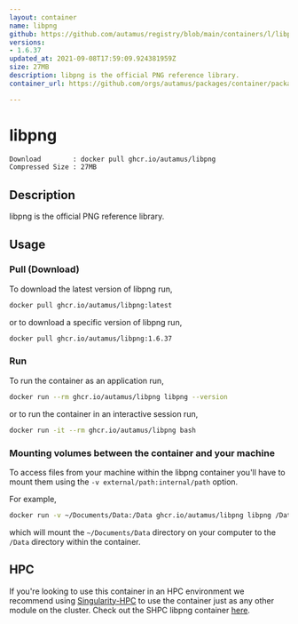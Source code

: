 ```yaml
---
layout: container
name: libpng
github: https://github.com/autamus/registry/blob/main/containers/l/libpng/spack.yaml
versions:
- 1.6.37
updated_at: 2021-09-08T17:59:09.924381959Z
size: 27MB
description: libpng is the official PNG reference library.
container_url: https://github.com/orgs/autamus/packages/container/package/libpng

---
```

# libpng
```bash 
Download        : docker pull ghcr.io/autamus/libpng
Compressed Size : 27MB
```

## Description
libpng is the official PNG reference library.

## Usage
### Pull (Download)
To download the latest version of libpng run,

```bash
docker pull ghcr.io/autamus/libpng:latest
```

or to download a specific version of libpng run,

```bash
docker pull ghcr.io/autamus/libpng:1.6.37
```
### Run
To run the container as an application run,
```bash
docker run --rm ghcr.io/autamus/libpng libpng --version
```

or to run the container in an interactive session run,
```bash
docker run -it --rm ghcr.io/autamus/libpng bash
```

### Mounting volumes between the container and your machine
To access files from your machine within the libpng container you'll have to mount them using the `-v external/path:internal/path` option.

For example,
```bash
docker run -v ~/Documents/Data:/Data ghcr.io/autamus/libpng libpng /Data/myData.csv
```
which will mount the `~/Documents/Data` directory on your computer to the `/Data` directory within the container.

## HPC
If you're looking to use this container in an HPC environment we recommend using [Singularity-HPC](https://singularity-hpc.readthedocs.io) to use the container just as any other module on the cluster. Check out the SHPC libpng container [here](https://singularityhub.github.io/singularity-hpc/r/ghcr.io-autamus-libpng/).